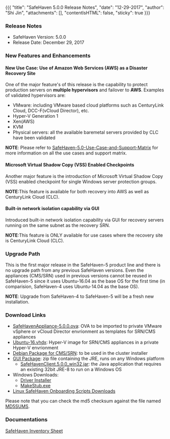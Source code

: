 {{{
  "title": "SafeHaven 5.0.0 Release Notes",
  "date": "12-29-2017",
  "author": "Shi Jin",
  "attachments": [],
  "contentIsHTML": false,
  "sticky": true
}}}

### Release Notes

- SafeHaven Version: 5.0.0
- Release Date: December 29, 2017

### New Features and Enhancements
#### New Use Case: Use of Amazon Web Services (AWS) as a Disaster Recovery Site

One of the major feature's of this release is the capability to protect production servers on **multiple hypervisors** and failover to **AWS**. Examples of validated hypervisors are:
* VMware: including VMware based cloud platforms such as CenturyLink Cloud, DCC-F(vCloud Director), etc.
* Hyper-V Generation 1
* Xen(AWS)
* KVM
* Physical servers: all the available baremetal servers provided by CLC have been validated

**NOTE**: Please refer to [SafeHaven-5.0-Use-Case-and-Support-Matrix](SafeHaven-5.0-Use-Case-and-Support-Matrix.md) for more information on all the use cases and support matrix.

#### Microsoft Virtual Shadow Copy (VSS) Enabled Checkpoints
Another major feature is the introduction of Microsoft Virtual Shadow Copy (VSS) enabled checkpoint for single Windows server protection groups.

**NOTE**:This feature is available for both recovery into AWS as well as CenturyLink Cloud (CLC).

#### Built-in network isolation capability via GUI
Introduced built-in network isolation capability via GUI for recovery servers running on the same subnet as the recovery SRN.

**NOTE**:This feature is ONLY available for use cases where the recovery site is CenturyLink Cloud (CLC).

### Upgrade Path
This is the first major release in the SafeHaven-5 product line and there is no upgrade path from any previous SafeHaven versions. Even the appliances (CMS/SRN) used in previous versions cannot be reused in SafeHaven-5 since it uses Ubuntu-16.04 as the base OS for the first time (in comparision, SafeHaven-4 uses Ubuntu-14.04 as the base OS).

**NOTE**: Upgrade from SafeHaven-4 to SafeHaven-5 will be a fresh new installation.

### Download Links
* [SafeHavenAppliance-5.0.0.ova](https://download.safehaven.ctl.io/SH-5.0.0/SafeHavenAppliance-5.0.0.ova): OVA to be imported to private VMware vSphere or vCloud Director envrionment as templates for SRN/CMS appliances
* [Ubuntu-16.vhdx](https://download.safehaven.ctl.io/SH-5.0.0/Ubuntu-16.vhdx): Hyper-V image for SRN/CMS appliances in a private Hyper-V envrionment
* [Debian Package for CMS/SRN](https://download.safehaven.ctl.io/SH-5.0.0/safehaven-5.0.0.deb): to be used in the cluster installer
* [GUI Package](https://download.safehaven.ctl.io/SH-5.0.0/SafeHavenConsole-5.0.0.zip): zip file containing the JRE, runs on any Windows platform
  * [SafeHavenClient.5.0.0_win32.jar](https://download.safehaven.ctl.io/SH-5.0.0/SafeHavenClient.5.0.0_win32.jar): the Java application that requires an existing 32bit JRE-8 to run on a Windows OS
* Windows Downloads:
  * [Driver Installer](https://download.safehaven.ctl.io/SH-5.0.0/safehaven_windows_driver-5.0.0.exe)
  * [MakeStub.exe](https://download.safehaven.ctl.io/SH-5.0.0/MakeStub-5.0.0.exe)
* [Linux SafeHaven Onboarding Scripts Downloads](https://download.safehaven.ctl.io/SH-5.0.0/safehaven_linux_onboarding_scripts-5.0.0.tar.gz)

Please note that you can check the md5 checksum against the file named [MD5SUMS](https://download.safehaven.ctl.io/SH-5.0.0/MD5SUMS).

### Documentations

[SafeHaven Inventory Sheet](https://s3-us-west-2.amazonaws.com/safehaven-5/SH-5-Docs/SafeHaven-Inventory-Sheet-1.xlsm)

